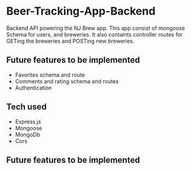 # Beer-Tracking-App-Backend

Backend API powering the NJ Brew app. This app consist of mongoose Schema for users, and breweries. It also containts controller routes for GETing the breweries and POSTing new breweries. 

## Future features to be implemented

* Favorites schema and route
* Comments and rating schema and routes
* Authentication 

## Tech used

* Express.js
* Mongoose
* MongoDb
* Cors

## Future features to be implemented